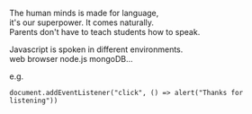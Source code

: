The human minds is made for language,<br>
it's our superpower. It comes naturally.<br>
Parents don't have to teach students how to speak.<br>

Javascript is spoken in different environments.<br>
web browser
node.js
mongoDB...

e.g.
```
document.addEventListener("click", () => alert("Thanks for listening"))
```
